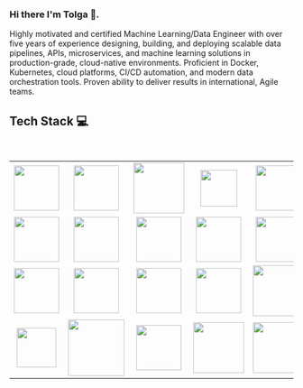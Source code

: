 ### Hi there I'm Tolga 👋. 

Highly motivated and certified Machine Learning/Data Engineer with over five years of experience designing,
building, and deploying scalable data pipelines, APIs, microservices, and machine learning solutions in
production-grade, cloud-native environments. Proficient in Docker, Kubernetes, cloud platforms, CI/CD
automation, and modern data orchestration tools. Proven ability to deliver results in international, Agile teams.

<!--
**Tolga-Karahan/Tolga-Karahan** is a ✨ _special_ ✨ repository because its `README.md` (this file) appears on your GitHub profile.

Here are some ideas to get you started:

- 🔭 I’m currently working as a ML Platform Engineer. I'm building MLOps platform and ML pipelines.
- 🌱 I’m currently learning ...
- 👯 I’m looking to collaborate on ...
- 🤔 I’m looking for help with ...
- 💬 Ask me about ...
- 📫 How to reach me: ...
- 😄 Pronouns: ...
- ⚡ Fun fact: ...
-->

## Tech Stack :computer:

<br>
<table>
<tbody>
<tr>
 
  <td align="center" width="20%">
    <img height=80px src="https://www.ntuclearninghub.com/documents/39367/4216797/Python-Symbol.png/369e410e-a90f-f887-c2dc-61f7ef761476/"> 
  </td>
  
  <td align="center" width="20%">
    <img height=80px src="https://miro.medium.com/v2/resize:fit:1400/1*Ifpd_HtDiK9u6h68SZgNuA.png"> 
  </td>
  
  <td align="center" width="20%">
    <img height=90px src="https://cloud2data.com/wp-content/uploads/2023/01/HTML-CSS-Review.png"> 
  </td>
  
  <td align="center" width="20%">
    <img height=65px src="https://fastapi.tiangolo.com/img/logo-margin/logo-teal.png"> 
  </td>
  
  <td align="center" width="20%">
    <img height=80px src="https://hakin9.org/wp-content/uploads/2019/08/connect-a-flask-app-to-a-mysql-database-with-sqlalchemy-and-pymysql.jpg"> 
  </td>

</tr>

<tr>
  <td align="center" width="20%">
    <img height=80px src="https://repository-images.githubusercontent.com/90194616/6d31d0d9-6770-4cbc-90d5-a611662126ee"> 
  </td>

  <td align="center" width="20%">
    <img height=80px src="https://cdn.icon-icons.com/icons2/2699/PNG/512/pytorch_logo_icon_169823.png"> 
  </td>

  <td align="center" width="20%">
    <img height=80px src="https://upload.wikimedia.org/wikipedia/commons/thumb/e/ed/Pandas_logo.svg/1200px-Pandas_logo.svg.png"> 
  </td>
  
  <td align="center" width="20%">
    <img height=80px src="https://www.zdnet.com/a/img/resize/e7aff3398e12f0fa70fd66238d743054c4c8b95e/2018/04/19/092cbf81-acac-4f3a-91a1-5a26abc1721f/postgresql-logo.png?auto=webp&fit=crop&height=900&width=1200"> 
  </td>

  <td align="center" width="20%">
    <img height=80px src="https://www.tenfold-security.com/wp-content/uploads/sql.svg"> 
  </td>
  
</tr>

<tr>

   <td align="center" width="20%">
    <img height=80px src="https://i0.wp.com/softwareengineeringdaily.com/wp-content/uploads/2020/04/Prefect.png?resize=730%2C389&ssl=1"> 
  </td>

  <td align="center" width="20%">
    <img height=80px src="https://airflow.apache.org/images/feature-image.png"> 
  </td>
  
  <td align="center" width="20%">
    <img height=80px src="https://storage.googleapis.com/blogs-images/ciscoblogs/1/2020/03/c0a08b4a-kubeflow-logo.png"> 
  </td>

  <td align="center" width="20%">
    <img height=80px src="https://raw.githubusercontent.com/mlflow/mlflow/master/docs/source/_static/MLflow-logo-final-black.png"> 
  </td>

  <td align="center" width="20%">
    <img height=90px src="https://miro.medium.com/v2/resize:fit:336/1*glD7bNJG3SlO0_xNmSGPcQ.png"> 
  </td>
  
</tr>

<tr>

  <td align="center" width="20%">
    <img height=70px src="https://1000logos.net/wp-content/uploads/2022/07/Kubernetes-Logo.png"> 
  </td>

  <td align="center" width="20%">
    <img height=100px src="https://miro.medium.com/v2/resize:fit:1400/1*b_al7C5p26tbZG4sy-CWqw.png"> 
  </td>
  
  <td align="center" width="20%">
    <img height=80px src="https://upload.wikimedia.org/wikipedia/commons/thumb/e/e0/Git-logo.svg/1280px-Git-logo.svg.png"> 
  </td>

  <td align="center" width="20%">
    <img height=90px src="https://i0.wp.com/foxutech.com/wp-content/uploads/2018/08/what-is-helm.png?fit=800%2C480&ssl=1"> 
  </td>

  <td align="center" width="20%">
    <img height=90px src="https://www.freecodecamp.org/news/content/images/2021/09/ansble.png"> 
  </td>
  
</tr>

</tbody>
</table>
